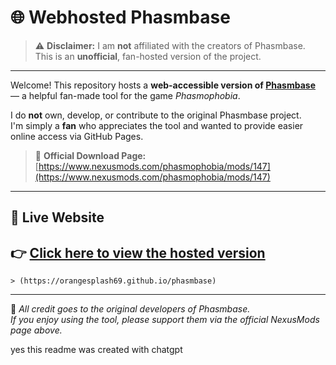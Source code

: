 # 🌐 Webhosted Phasmbase

> ⚠️ **Disclaimer:** I am **not** affiliated with the creators of Phasmbase.  
> This is an **unofficial**, fan-hosted version of the project.

---

Welcome! This repository hosts a **web-accessible version of [Phasmbase](https://www.nexusmods.com/phasmophobia/mods/147)** — a helpful fan-made tool for the game *Phasmophobia*.

I do **not** own, develop, or contribute to the original Phasmbase project.  
I'm simply a **fan** who appreciates the tool and wanted to provide easier online access via GitHub Pages.

> 🔗 **Official Download Page:**  
> [https://www.nexusmods.com/phasmophobia/mods/147](https://www.nexusmods.com/phasmophobia/mods/147)

---

## 🚀 Live Website

👉 [Click here to view the hosted version](https://orangesplash69.github.io/phasmbase)  
---
    > (https://orangesplash69.github.io/phasmbase)
---

🧡 *All credit goes to the original developers of Phasmbase.*  
*If you enjoy using the tool, please support them via the official NexusMods page above.*

yes this readme was created with chatgpt
